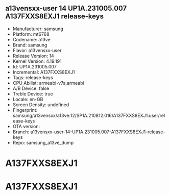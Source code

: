## a13vensxx-user 14 UP1A.231005.007 A137FXXS8EXJ1 release-keys
- Manufacturer: samsung
- Platform: mt6768
- Codename: a13ve
- Brand: samsung
- Flavor: a13vensxx-user
- Release Version: 14
- Kernel Version: 4.19.191
- Id: UP1A.231005.007
- Incremental: A137FXXS8EXJ1
- Tags: release-keys
- CPU Abilist: armeabi-v7a,armeabi
- A/B Device: false
- Treble Device: true
- Locale: en-GB
- Screen Density: undefined
- Fingerprint: samsung/a13vensxx/a13ve:12/SP1A.210812.016/A137FXXS8EXJ1:user/release-keys
- OTA version: 
- Branch: a13vensxx-user-14-UP1A.231005.007-A137FXXS8EXJ1-release-keys
- Repo: samsung_a13ve_dump
# A137FXXS8EXJ1
# A137FXXS8EXJ1
